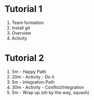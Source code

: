 Tutorial 1
==========

1. Team formation
1. Install git
1. Overview
1. Activity

Tutorial 2
==========

1. 5m -  Happy Path
1. 20m - Activity - Do it
1. 5m - Integration Path
1. 30m - Activity - Conflict/Integration
1. 5m - Wrap up (oh by the way, squash)
